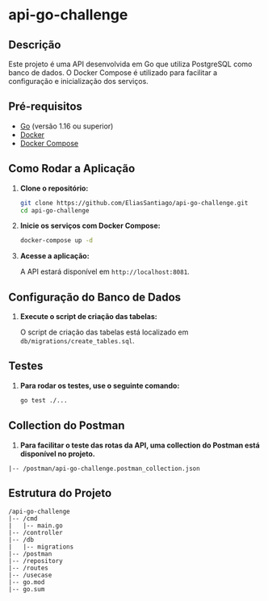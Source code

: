 # api-go-challenge

## Descrição

Este projeto é uma API desenvolvida em Go que utiliza PostgreSQL como banco de dados. O Docker Compose é utilizado para facilitar a configuração e inicialização dos serviços.

## Pré-requisitos

- [Go](https://golang.org/doc/install) (versão 1.16 ou superior)
- [Docker](https://docs.docker.com/get-docker/)
- [Docker Compose](https://docs.docker.com/compose/install/)

## Como Rodar a Aplicação

1. **Clone o repositório:**

    ```sh
    git clone https://github.com/EliasSantiago/api-go-challenge.git
    cd api-go-challenge
    ```

2. **Inicie os serviços com Docker Compose:**

    ```sh
    docker-compose up -d
    ```

3. **Acesse a aplicação:**

    A API estará disponível em `http://localhost:8081`.

## Configuração do Banco de Dados

1. **Execute o script de criação das tabelas:**

    O script de criação das tabelas está localizado em `db/migrations/create_tables.sql`.

## Testes

1. **Para rodar os testes, use o seguinte comando:**

    ```sh
    go test ./...
    ```

## Collection do Postman

1. **Para facilitar o teste das rotas da API, uma collection do Postman está disponível no projeto.**
```plaintext
|-- /postman/api-go-challenge.postman_collection.json
```

## Estrutura do Projeto

```plaintext
/api-go-challenge
|-- /cmd
|   |-- main.go
|-- /controller
|-- /db
|   |-- migrations
|-- /postman
|-- /repository
|-- /routes
|-- /usecase
|-- go.mod
|-- go.sum